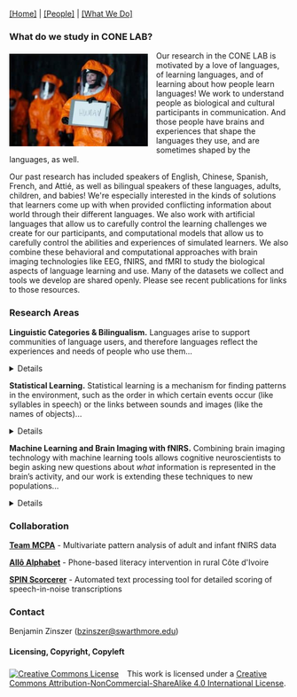 [\[Home\]](index.html) | [\[People\]](people.html) | [\[What We Do\]](research.html)

### What do we study in CONE LAB?
<img align="left" src="./images/arrival.jpg" alt="Scene from the film Arrival, depicting scientist holding a sign that says 'HUMAN'" style="margin: 5px 15px 5px 0px; width:250px;">
Our research in the CONE LAB is motivated by a love of languages, of learning languages, and of learning about how people learn languages! We work to understand people as biological and cultural participants in communication. And those people have brains and experiences that shape the languages they use, and are sometimes shaped by the languages, as well. 

<p style="clear:both;">Our past research has included speakers of English, Chinese, Spanish, French, and Attié, as well as bilingual speakers of these languages, adults, children, and babies! We're especially interested in the kinds of solutions that learners come up with when provided conflicting information about world through their different languages. We also work with artificial languages that allow us to carefully control the learning challenges we create for our participants, and computational models that allow us to carefully control the abilities and experiences of simulated learners. We also combine these behavioral and computational approaches with brain imaging technologies like EEG, fNIRS, and fMRI to study the biological aspects of language learning and use. Many of the datasets we collect and tools we develop are shared openly. Please see recent publications for links to those resources.</p>

### Research Areas

**Linguistic Categories & Bilingualism.** Languages arise to support communities of language users, and therefore languages reflect the experiences and needs of people who use them... <details>To the extent that communities' ways of organizing information differ, we might expect their languages to do the same. Sapir expressed this view in extreme, writing, "The worlds in which different societies live are distinct worlds, not merely the same world with different labels attached" (1929, in _Language_). Since then, decades of language and psychology research has shown that not only languages differ, but people who use languages differ too: Even highly skilled bilinguals perform simple language tasks like object naming differently than monolinguals of the same language. These differences may go undetected in fluency (speed and ease of speech), but subtle variations can result in misunderstandings, like ordering a "white wine" and instead receiving a bottle of vodka (a typical translation error between English and Chinese), or demand extra effort and resources, a familiar experience to anyone who felt exhausted after attending a lecture in their second language. Our research aims to discover and understand the differences between how languges and language users represent information and learn the cognitive consequences of these language disagreements.<br><br>Check out [Gaby's poster](pubs/Gaby_CogSci_Poster_2022.pdf) presented at Cog Sci Society 2022!</details>

**Statistical Learning.** Statistical learning is a mechanism for finding patterns in the environment, such as the order in which certain events occur (like syllables in speech) or the links between sounds and images (like the names of objects)... <details>The statistical learning mechanism is available from infancy, and probably supports some of babies' first discoveries about language. However, statistical learning is also active throughout childhood and adulthood. We are interested in how this ability to find patterns helps children learn how to read, how differences in this ability contribute to different outcomes in literacy, and whether statistical learning experiments do a good job of representing the different ways children learn to read in different educational contexts. One of those contexts is bilingulism, where children or adults know two different languages (and thus, two different patterns). We explore how statistical learning mechanisms can be applied when two artificial languages provide different, competing patterns. These studies investigate how a simple learning mechanism like SL might contribute to the very complicated inferences that learners (infants, children, and adults) make as they navigate between languages.<br><br>Check out [Jino's paper](pubs/Chough_Zinszer_2022_CogSciSociety.pdf) presented at Cog Sci Society 2022!<br>Check out [Jino's poster](pubs/Chough_SNL2022_EEGSegmentation.pdf) presented at Neurobiology of Language 2022!</details>

**Machine Learning and Brain Imaging with fNIRS.** Combining brain imaging technology with machine learning tools allows cognitive neuroscientists to begin asking new questions about _what_ information is represented in the brain’s activity, and our work is extending these techniques to new populations... <details>Using multivariate statistical model to classify or "decode" information in the brain was first achieved with functional MRI, allowing researchers to guess which image participants were looking at or which word they were reading, but MRI is expensive, requires a large dedicated facility, and follows strict safety protocols. Although many more applications of machine learning to brain imaging have emerged in recent years, the cost, portability, and child-friendliness of this technology remain huge obstacles in using it. Further, these limitations affect what people have the opportunity to participate in brain imaging studies, and therefore who the field of cognitive neuroscience treats as interesting populations for study. Our work adapts the machine learning approaches developed in fMRI, EEG, and MEG communities for funcational near-infrared spectroscopy (fNIRS). As a low-cost and portable technology, fNIRS is a crucial tool for extending the reach of cognitive neuroscience to young children and to people in more difficult-to-access regions of the world.<br><br>Here's a tutorial on multivariate pattern analysis for [infant-friendly EEG](https://doi.org/10.1016/j.dcn.2022.101094)<br>And two more studies on MVPA for fNIRS in [infants](https://doi.org/10.1371/journal.pone.0172500) and [adults](https://doi.org/10.1117/1.NPh.5.1.011003).</details>


### Collaboration
[**Team MCPA**](http://teammcpa.github.io/) - Multivariate pattern analysis of adult and infant fNIRS data

[**Allô Alphabet**](https://sites.udel.edu/boldlab/current-projects/) - Phone-based literacy intervention in rural Côte d'Ivoire

[**SPIN Scorcerer**](http://spin-scorcerer.github.io/) - Automated text processing tool for detailed scoring of speech-in-noise transcriptions

### Contact
Benjamin Zinszer (bzinszer@swarthmore.edu)

#### Licensing, Copyright, Copyleft
<a rel="license" href="http://creativecommons.org/licenses/by-nc-sa/4.0/"><img alt="Creative Commons License" style="margin: 5px 15px 0px 0px; border-width:0" src="https://i.creativecommons.org/l/by-nc-sa/4.0/80x15.png" /></a>This work is licensed under a <a rel="license" href="http://creativecommons.org/licenses/by-nc-sa/4.0/">Creative Commons Attribution-NonCommercial-ShareAlike 4.0 International License</a>.

